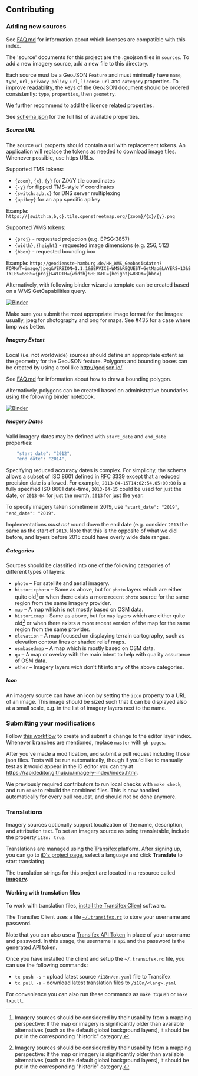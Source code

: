 ## Contributing

### Adding new sources

See [FAQ.md](FAQ.md#what-imagery-licenses-are-compatible-with-this-index) for information
about which licenses are compatible with this index.

The 'source' documents for this project are the .geojson files in `sources`. To add
a new imagery source, add a new file to this directory.

Each source must be a GeoJSON `Feature` and must minimally have `name`, `type`, `url`, `privacy_policy_url`, `license_url` and `category` properties.
To improve readability, the keys of the GeoJSON document should be ordered consistently: `type`, `properties`, then `geometry`.

We further recommend to add the licence related properties.

See [schema.json](schema.json) for the full list of available properties.

##### Source URL

The source `url` property should contain a url with replacement tokens. An application will replace the tokens as needed to download image tiles. Whenever possible, use https URLs.

Supported TMS tokens:
- `{zoom}`, `{x}`, `{y}` for Z/X/Y tile coordinates
- `{-y}` for flipped TMS-style Y coordinates
- `{switch:a,b,c}` for DNS server multiplexing
- `{apikey}` for an app specific apikey

Example: `https://{switch:a,b,c}.tile.openstreetmap.org/{zoom}/{x}/{y}.png`

Supported WMS tokens:
- `{proj}` - requested projection (e.g. EPSG:3857)
- `{width}`, `{height}` - requested image dimensions (e.g. 256, 512)
- `{bbox}` - requested bounding box

Example: `http://geodienste-hamburg.de/HH_WMS_Geobasisdaten?FORMAT=image/jpeg&VERSION=1.1.1&SERVICE=WMS&REQUEST=GetMap&LAYERS=13&STYLES=&SRS={proj}&WIDTH={width}&HEIGHT={height}&BBOX={bbox}`

Alternatively, with following binder wizard a template can be created based on a WMS GetCapabilities query.

[![Binder](https://mybinder.org/badge_logo.svg)](https://mybinder.org/v2/gh/rbuffat/eli-helper/master?urlpath=apps%2F/create_wms_template_appmode.ipynb)

Make sure you submit the most appropriate image format for the images: usually, jpeg for photography and png for maps. See #435 for a case where bmp was better.

##### Imagery Extent

Local (i.e. not worldwide) sources should define an appropriate extent as the geometry for the GeoJSON feature. Polygons and bounding boxes can be created by using a tool like http://geojson.io/

See [FAQ.md](FAQ.md#how-can-i-draw-a-bounding-polygon) for information about how to draw a bounding polygon.

Alternatively, polygons can be created based on administrative boundaries using the following binder notebook.

[![Binder](https://mybinder.org/badge_logo.svg)](https://mybinder.org/v2/gh/rbuffat/eli-helper/master?urlpath=apps%2Fcreate_simplified_geometry_appmode.ipynb)


##### Imagery Dates

Valid imagery dates may be defined with `start_date` and `end_date` properties:
```js
    "start_date": "2012",
    "end_date": "2014",
```

Specifying reduced accuracy dates is complex. For simplicity, the schema allows
a subset of ISO 8601 defined in [RFC 3339](http://tools.ietf.org/html/rfc3339#section-5.6)
except that a reduced precision date is allowed. For example, `2013-04-15T14:02:54.05+00:00`
is a fully specified ISO 8601 date-time, `2013-04-15` could be used for just the date,
or `2013-04` for just the month, `2013` for just the year.

To specify imagery taken sometime in 2019, use `"start_date": "2019"`,
`"end_date": "2019"`.

Implementations *must not* round down the end date (e.g. consider `2013` the same as the
start of `2013`. Note that this is the opposite of what we did before, and layers before 2015 could have overly wide date ranges.


##### Categories

Sources should be classified into one of the following categories of different types of layers:

* `photo` – For satellite and aerial imagery.
* `historicphoto` – Same as above, but for `photo` layers which are either quite old[^1] or when there exists a more recent `photo` source for the same region from the same imagery provider.
* `map` – A map which is not mostly based on OSM data.
* `historicmap` – Same as above, but for `map` layers which are either quite old[^1] or when there exists a more recent version of the map for the same region from the same provider.
* `elevation` – A map focused on displaying terrain cartography, such as elevation contour lines or shaded relief maps.
* `osmbasedmap` – A map which is mostly based on OSM data.
* `qa` – A map or overlay with the main intent to help with quality assurance of OSM data.
* `other` – Imagery layers wich don't fit into any of the above categories.

[^1]: Imagery sources should be considered by their usability from a mapping perspective: If the map or imagery is significantly older than available alternatives (such as the default global background layers), it should be put in the corresponding "historic" category.


##### Icon

An imagery source can have an icon by setting the `icon` property to a URL of an image. This image should be sized such that it can be displayed also at a small scale, e.g. in the list of imagery layers next to the name.


### Submitting your modifications

Follow [this workflow](https://gist.github.com/Chaser324/ce0505fbed06b947d962) to create and submit a change to the editor layer index. Whenever branches are mentioned, replace `master` with `gh-pages`.

After you've made a modification, and submit a pull request including those json files. Tests will be run automatically, though if you'd like to manually test as it would appear in the iD editor you can try at https://rapideditor.github.io/imagery-index/index.html.

We previously required contributors to run local checks with `make check`, and run `make` to rebuild the combined files. This is now handled automatically for every pull request, and should not be done anymore.

### Translations

Imagery sources optionally support localization of the name, description, and
attribution text. To set an imagery source as being translatable, include the
property `i18n: true`.

Translations are managed using the
[Transifex](https://www.transifex.com/projects/p/id-editor/) platform.
After signing up, you can go to [iD's project page](https://www.transifex.com/projects/p/id-editor/),
select a language and click **Translate** to start translating.

The translation strings for this project are located in a resource called
[**imagery**](https://www.transifex.com/openstreetmap/id-editor/imagery/).


#### Working with translation files

To work with translation files,
[install the Transifex Client](https://docs.transifex.com/client/introduction) software.

The Transifex Client uses a file
[`~/.transifex.rc`](https://docs.transifex.com/client/client-configuration#-transifexrc)
to store your username and password.

Note that you can also use a
[Transifex API Token](https://docs.transifex.com/api/introduction#authentication)
in place of your username and password.  In this usage, the username is `api`
and the password is the generated API token.

Once you have installed the client and setup the `~/.transifex.rc` file, you can
use the following commands:

* `tx push -s`  - upload latest source `/i18n/en.yaml` file to Transifex
* `tx pull -a`  - download latest translation files to `/i18n/<lang>.yaml`

For convenience you can also run these commands as `make txpush` or `make txpull`.

